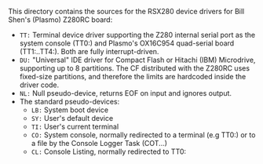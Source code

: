 This directory contains the sources for the RSX280 device drivers for Bill
Shen's (Plasmo) Z280RC board:

* `TT:` Terminal device driver supporting the Z280 internal serial port as
  the system console (TT0:) and Plasmo's OX16C954 quad-serial board
  (TT1:..TT4:). Both are fully interrupt-driven.
* `DU:` "Universal" IDE driver for Compact Flash or Hitachi (IBM) Microdrive,
  supporting up to 8 partitions. The CF distributed with the Z280RC uses
  fixed-size partitions, and therefore the limits are hardcoded inside the
  driver code.
* `NL:` Null pseudo-device, returns EOF on input and ignores output.
* The standard pseudo-devices:
  * `LB:` System boot device
  * `SY:` User's default device
  * `TI:` User's current terminal
  * `CO:` System console, normally redirected to a terminal (e.g TT0:)
  or to a file by the Console Logger Task (COT...)
  * `CL:` Console Listing, normally redirected to TT0:

